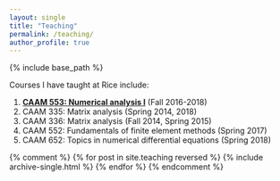 ```yaml
---
layout: single
title: "Teaching"
permalink: /teaching/
author_profile: true
---
```


{% include base_path %}

Courses I have taught at Rice include:

1. [**CAAM 553: Numerical analysis I**](https://www.caam.rice.edu/~caam553/repo/public_html/index.html) (Fall 2016-2018) 
1. CAAM 335: Matrix analysis (Spring 2014, 2018) 
1. CAAM 336: Matrix analysis (Fall 2014, Spring 2015) 
1. CAAM 552: Fundamentals of finite element methods (Spring 2017) 
1. CAAM 652: Topics in numerical differential equations (Spring 2018) 

{% comment %} 
{% for post in site.teaching reversed %}
  {% include archive-single.html %}
{% endfor %}
{% endcomment %}
